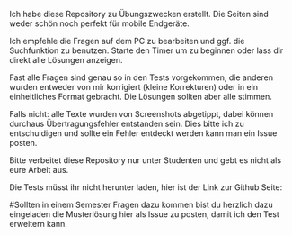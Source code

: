 Ich habe diese Repository zu Übungszwecken erstellt. Die Seiten sind weder schön noch perfekt für mobile Endgeräte.

Ich empfehle die Fragen auf dem PC zu bearbeiten und ggf. die Suchfunktion zu benutzen. Starte den Timer um zu beginnen oder lass dir direkt alle Lösungen anzeigen.

Fast alle Fragen sind genau so in den Tests vorgekommen, die anderen wurden entweder von mir korrigiert (kleine Korrekturen) oder in ein einheitliches Format gebracht. Die Lösungen sollten aber alle stimmen.

Falls nicht: alle Texte wurden von Screenshots abgetippt, dabei können durchaus Übertragungsfehler entstanden sein. Dies bitte ich zu entschuldigen und sollte ein Fehler entdeckt werden kann man ein Issue posten.

Bitte verbeitet diese Repository nur unter Studenten und gebt es nicht als eure Arbeit aus.

Die Tests müsst ihr nicht herunter laden, hier ist der Link zur Github Seite: 

#Sollten in einem Semester Fragen dazu kommen bist du herzlich dazu eingeladen die Musterlösung hier als Issue zu posten, damit ich den Test erweitern kann.
